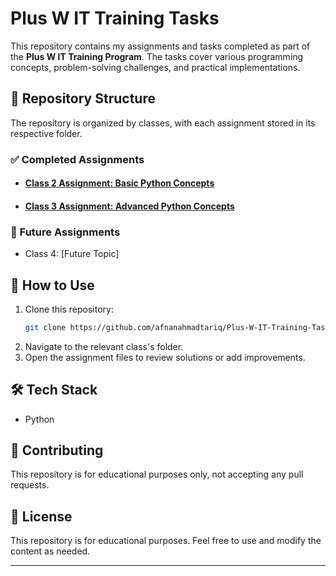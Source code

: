 # Plus W IT Training Tasks

This repository contains my assignments and tasks completed as part of the **Plus W IT Training Program**. The tasks cover various programming concepts, problem-solving challenges, and practical implementations.

## 📂 Repository Structure
The repository is organized by classes, with each assignment stored in its respective folder.

### ✅ Completed Assignments
- #### [Class 2 Assignment: Basic Python Concepts](./Class_2/Class_2_Assignment.md)
- #### [Class 3 Assignment: Advanced Python Concepts](./Class_3/Class_3_Assignment.md)

### 🔄 Future Assignments
- Class 4: [Future Topic]

## 📌 How to Use
1. Clone this repository:
   ```bash
   git clone https://github.com/afnanahmadtariq/Plus-W-IT-Training-Tasks.git
   ```
2. Navigate to the relevant class's folder.
3. Open the assignment files to review solutions or add improvements.

## 🛠 Tech Stack
- Python

## 🤝 Contributing
This repository is for educational purposes only, not accepting any pull requests.

## 📜 License
This repository is for educational purposes. Feel free to use and modify the content as needed.

---
